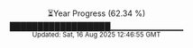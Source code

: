 <p align="center">
⏳Year Progress (62.34 %) <br>
██████████████████▁▁▁▁▁▁▁▁▁▁▁▁ <br>
<sub>Updated: Sat, 16 Aug 2025 12:46:55 GMT</sub>
</p>

